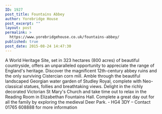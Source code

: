 ```yaml
---
ID: 1927
post_title: Fountains Abbey
author: Yorebridge House
post_excerpt: ""
layout: post
permalink: >
  https://www.yorebridgehouse.co.uk/fountains-abbey/
published: true
post_date: 2015-08-24 14:47:30
---
```

A World Heritage Site, set in 323 hectares (800 acres) of beautiful countryside, offers an unparalleled opportunity to appreciate the range of England's heritage. Discover the magnificent 12th-century abbey ruins and the only surviving Cistercian corn mill. Amble through the beautiful landscaped Georgian water garden of Studley Royal, complete with Neo-classical statues, follies and breathtaking views. Delight in the richly decorated Victorian St Mary's Church and take time out to relax in the Reading Room in Elizabethan Fountains Hall. Complete a great day out for all the family by exploring the medieval Deer Park. - HG4 3DY – Contact 01765 608888 for more information